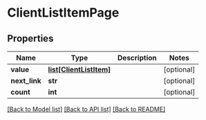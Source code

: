 # ClientListItemPage

## Properties
Name | Type | Description | Notes
------------ | ------------- | ------------- | -------------
**value** | [**list[ClientListItem]**](ClientListItem.md) |  | [optional] 
**next_link** | **str** |  | [optional] 
**count** | **int** |  | [optional] 

[[Back to Model list]](../README.md#documentation-for-models) [[Back to API list]](../README.md#documentation-for-api-endpoints) [[Back to README]](../README.md)


